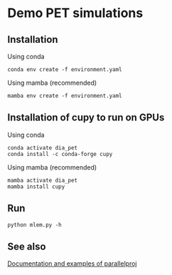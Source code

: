 # Demo PET simulations

## Installation

Using conda
```
conda env create -f environment.yaml
```

Using mamba (recommended)
```
mamba env create -f environment.yaml
```

## Installation of cupy to run on GPUs

Using conda
```
conda activate dia_pet
conda install -c conda-forge cupy
```

Using mamba (recommended)
```
mamba activate dia_pet
mamba install cupy
```

## Run

```
python mlem.py -h
```

## See also

[Documentation and examples of parallelproj](https://parallelproj.readthedocs.io/en/stable/)
